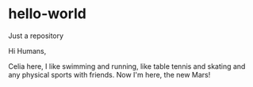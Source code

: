 # hello-world
Just a repository

Hi Humans,

Celia here, I like swimming and running, like table tennis and skating and any physical sports with friends.
Now I'm here, the new Mars!
